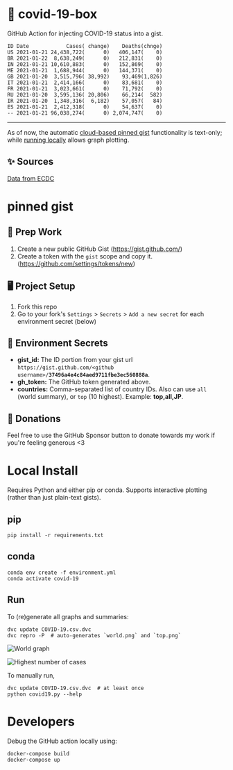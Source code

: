 # 🏥 covid-19-box

GitHub Action for injecting COVID-19 status into a gist.

```
ID Date            Cases( change)    Deaths(chnge)
US 2021-01-21 24,438,722(      0)   406,147(    0)
BR 2021-01-22  8,638,249(      0)   212,831(    0)
IN 2021-01-21 10,610,883(      0)   152,869(    0)
ME 2021-01-21  1,688,944(      0)   144,371(    0)
GB 2021-01-20  3,515,796( 38,992)    93,469(1,826)
IT 2021-01-21  2,414,166(      0)    83,681(    0)
FR 2021-01-21  3,023,661(      0)    71,792(    0)
RU 2021-01-20  3,595,136( 20,806)    66,214(  582)
IR 2021-01-20  1,348,316(  6,182)    57,057(   84)
ES 2021-01-21  2,412,318(      0)    54,637(    0)
-- 2021-01-21 96,038,274(      0) 2,074,747(    0)
```

---

As of now, the automatic [cloud-based pinned gist](#pinned-gist) functionality is text-only;
while [running locally](#local-install) allows graph plotting.

## ✨ Sources

[Data from ECDC](https://www.ecdc.europa.eu/en/publications-data/download-todays-data-geographic-distribution-covid-19-cases-worldwide)

# pinned gist

## 🎒 Prep Work
1. Create a new public GitHub Gist (https://gist.github.com/)
1. Create a token with the `gist` scope and copy it. (https://github.com/settings/tokens/new)

## 🖥 Project Setup
1. Fork this repo
1. Go to your fork's `Settings` > `Secrets` > `Add a new secret` for each environment secret (below)

## 🤫 Environment Secrets
- **gist_id:** The ID portion from your gist url `https://gist.github.com/<github username>/`**`37496a4e4c84aed9711fbe3ec560888a`**.
- **gh_token:** The GitHub token generated above.
- **countries:** Comma-separated list of country IDs. Also can use `all` (world summary), or `top` (10 highest). Example: **top,all,JP**.

## 💸 Donations

Feel free to use the GitHub Sponsor button to donate towards my work if you're feeling generous <3

# Local Install

Requires Python and either pip or conda. Supports interactive plotting (rather than just plain-text gists).

## pip

```
pip install -r requirements.txt
```

## conda

```
conda env create -f environment.yml
conda activate covid-19
```

## Run

To (re)generate all graphs and summaries:

```
dvc update COVID-19.csv.dvc
dvc repro -P  # auto-generates `world.png` and `top.png`
```

![World graph](world.png)

![Highest number of cases](top.png)

To manually run,

```
dvc update COVID-19.csv.dvc  # at least once
python covid19.py --help
```

# Developers

Debug the GitHub action locally using:

```
docker-compose build
docker-compose up
```
